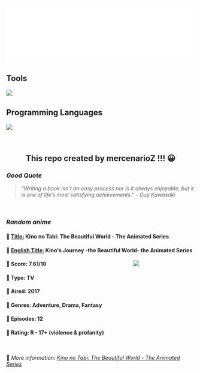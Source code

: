 
<img src="svg/nai.svg" />

<p>
  <h2>Tools</h2>
  <a href="https://skillicons.dev">
    <img src="https://skillicons.dev/icons?i=git,bash,vim,ubuntu,tensorflow,pytorch,docker,raspberrypi" />
  </a>

  <br />

  <h2>Programming Languages</h2>

  <a href="https://skillicons.dev">
    <img src="https://skillicons.dev/icons?i=python,c,cpp" />
  </a>
</p>

<br />

<h2 align="center">This repo created by mercenarioZ !!! 😀</h2>
<h3><i>Good Quote</i></h3>

<blockquote>
<i>
“Writing a book isn’t an easy process nor is it always enjoyable, but it is one of life’s most satisfying achievements.” - Guy Kawasaki
</i>
</blockquote>

<br />

<h3><i>Random anime</i></h3>

<h4>
  <strong>🥭 <u>Title:</u></strong> Kino no Tabi: The Beautiful World - The Animated Series
</h4>

<h4>🌿 <u>English Title:</u> Kino's Journey -the Beautiful World- the Animated Series</h4>

<img align="right" width="165" src=https://cdn.myanimelist.net/images/anime/13/87235.jpg />

<h4>🌱 Score: 7.61/10</h4>

<h4>🌲 Type: TV</h4>

<h4>🌴 Aired: 2017</h4>

<h4>🌵 Genres: Adventure, Drama, Fantasy</h4>

<h4>🥑 Episodes: 12</h4>

<h4>🍏 Rating: R - 17+ (violence & profanity)</h4>

<br />

🍂 *More information: [Kino no Tabi: The Beautiful World - The Animated Series](https://myanimelist.net/anime/35079/Kino_no_Tabi__The_Beautiful_World_-_The_Animated_Series)*
    